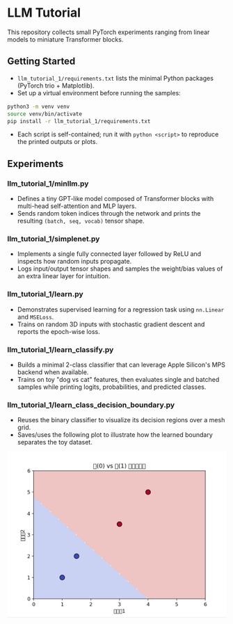 # LLM Tutorial

This repository collects small PyTorch experiments ranging from linear models to miniature Transformer blocks.

## Getting Started
- `llm_tutorial_1/requirements.txt` lists the minimal Python packages (PyTorch trio + Matplotlib).
- Set up a virtual environment before running the samples:
```bash
python3 -m venv venv
source venv/bin/activate
pip install -r llm_tutorial_1/requirements.txt
```
- Each script is self-contained; run it with `python <script>` to reproduce the printed outputs or plots.

## Experiments

### llm_tutorial_1/minllm.py
- Defines a tiny GPT-like model composed of Transformer blocks with multi-head self-attention and MLP layers.
- Sends random token indices through the network and prints the resulting `(batch, seq, vocab)` tensor shape.

### llm_tutorial_1/simplenet.py
- Implements a single fully connected layer followed by ReLU and inspects how random inputs propagate.
- Logs input/output tensor shapes and samples the weight/bias values of an extra linear layer for intuition.

### llm_tutorial_1/learn.py
- Demonstrates supervised learning for a regression task using `nn.Linear` and `MSELoss`.
- Trains on random 3D inputs with stochastic gradient descent and reports the epoch-wise loss.

### llm_tutorial_1/learn_classify.py
- Builds a minimal 2-class classifier that can leverage Apple Silicon's MPS backend when available.
- Trains on toy "dog vs cat" features, then evaluates single and batched samples while printing logits, probabilities, and predicted classes.

### llm_tutorial_1/learn_class_decision_boundary.py
- Reuses the binary classifier to visualize its decision regions over a mesh grid.
- Saves/uses the following plot to illustrate how the learned boundary separates the toy dataset.

![犬と猫の分類境界](images/learn_class_decision_boundary.png)
